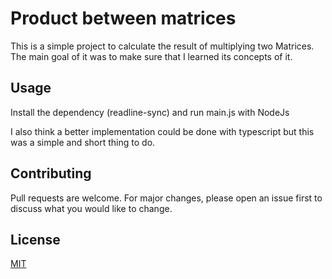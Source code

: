 # Product between matrices
This is a simple project to calculate the result of multiplying two Matrices. The main goal of it was to make sure that I learned its concepts of it.

## Usage
Install the dependency (readline-sync) and run main.js with NodeJs

I also think a better implementation could be done with typescript but this was a simple and short thing to do.
## Contributing
Pull requests are welcome. For major changes, please open an issue first to discuss what you would like to change.

## License
[MIT](https://choosealicense.com/licenses/mit/)
